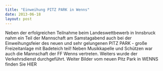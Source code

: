 ```yaml
---
title: "Einweihung PITZ PARK in Wenns"
date: 2013-06-18
layout: post
---
```


Neben der erfolgreichen Teilnahme beim Landeswettbewerb in Innsbruck nahm ein Teil der Mannschaft am Samstagabend auch bei der Einweihungsfeier des neuen und sehr gelungenen PITZ PARK - große Freizeitanlage mit Badeteich teil! Neben Musikkapelle und Schützen war auch die Mannschaft der FF Wenns vertreten. Weiters wurde der Verkehrsdienst durchgeführt. Weiter Bilder vom neuen Pitz Park in WENNS finden Sie HIER